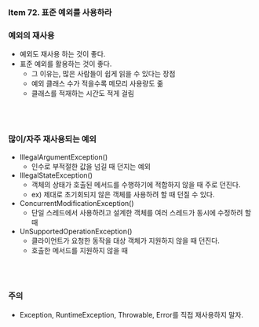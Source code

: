 ### Item 72. 표준 예외를 사용하라

### 예외의 재사용
- 예외도 재사용 하는 것이 좋다.
- 표준 예외를 활용하는 것이 좋다.
    - 그 이유는, 많은 사람들이 쉽게 읽을 수 있다는 장점
    - 예외 클래스 수가 적을수록 메모리 사용량도 줆
    - 클래스를 적재하는 시간도 적게 걸림

</br>
</br>

### 많이/자주 재사용되는 예외
- IllegalArgumentException()
    - 인수로 부적절한 값을 넘길 때 던지는 예외
- IllegalStateException()
    - 객체의 상태가 호출된 메서드를 수행하기에 적합하지 않을 때 주로 던진다.
    - ex) 제대로 초기회되지 않은 객체를 사용하려 할 때 던질 수 있다.
- ConcurrentModificationException()
    - 단일 스레드에서 사용하려고 설계한 객체를 여러 스레드가 동시에 수정하려 할 때
- UnSupportedOperationException()
    - 클라이언트가 요청한 동작을 대상 객체가 지원하지 않을 때 던진다.
    - 호출한 메서드를 지원하지 않을 때

</br>
</br>

### 주의
- Exception, RuntimeException, Throwable, Error를 직접 재사용하지 말자.


